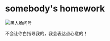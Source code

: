 
# somebody's homework

![黑人脸问号](http://ogdiuz21t.bkt.clouddn.com/TB1CAJjLFXXXXXeXpXXXXXXXXXX.tfsprivatejpg_620x10000.jpg)

不会让你白指导我的，我会表达点心意的！
